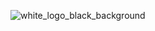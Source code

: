 ![white_logo_black_background](https://github.com/vzoolcompany/.github/assets/4952736/c4a044eb-62ef-4d6c-bf17-14d73195db12)
